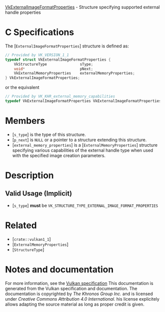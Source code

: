 [VkExternalImageFormatProperties](https://www.khronos.org/registry/vulkan/specs/1.3-extensions/man/html/VkExternalImageFormatProperties.html) - Structure specifying supported external handle properties

# C Specifications
The [`ExternalImageFormatProperties`] structure is defined as:
```c
// Provided by VK_VERSION_1_1
typedef struct VkExternalImageFormatProperties {
    VkStructureType               sType;
    void*                         pNext;
    VkExternalMemoryProperties    externalMemoryProperties;
} VkExternalImageFormatProperties;
```
or the equivalent
```c
// Provided by VK_KHR_external_memory_capabilities
typedef VkExternalImageFormatProperties VkExternalImageFormatPropertiesKHR;
```

# Members
- [`s_type`] is the type of this structure.
- [`p_next`] is `NULL` or a pointer to a structure extending this structure.
- [`external_memory_properties`] is a [`ExternalMemoryProperties`] structure specifying various capabilities of the external handle type when used with the specified image creation parameters.

# Description
## Valid Usage (Implicit)
-  [`s_type`] **must**  be `VK_STRUCTURE_TYPE_EXTERNAL_IMAGE_FORMAT_PROPERTIES`

# Related
- [`crate::vulkan1_1`]
- [`ExternalMemoryProperties`]
- [`StructureType`]

# Notes and documentation
For more information, see the [Vulkan specification](https://www.khronos.org/registry/vulkan/specs/1.3-extensions/html/vkspec.html)
This documentation is generated from the Vulkan specification and documentation.
The documentation is copyrighted by *The Khronos Group Inc.* and is licensed under *Creative Commons Attribution 4.0 International*.
his license explicitely allows adapting the source material as long as proper credit is given.
        